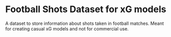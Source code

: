 # Football Shots Dataset for xG models
 A dataset to store information about shots taken in football matches. Meant for creating casual xG models and not for commercial use.
